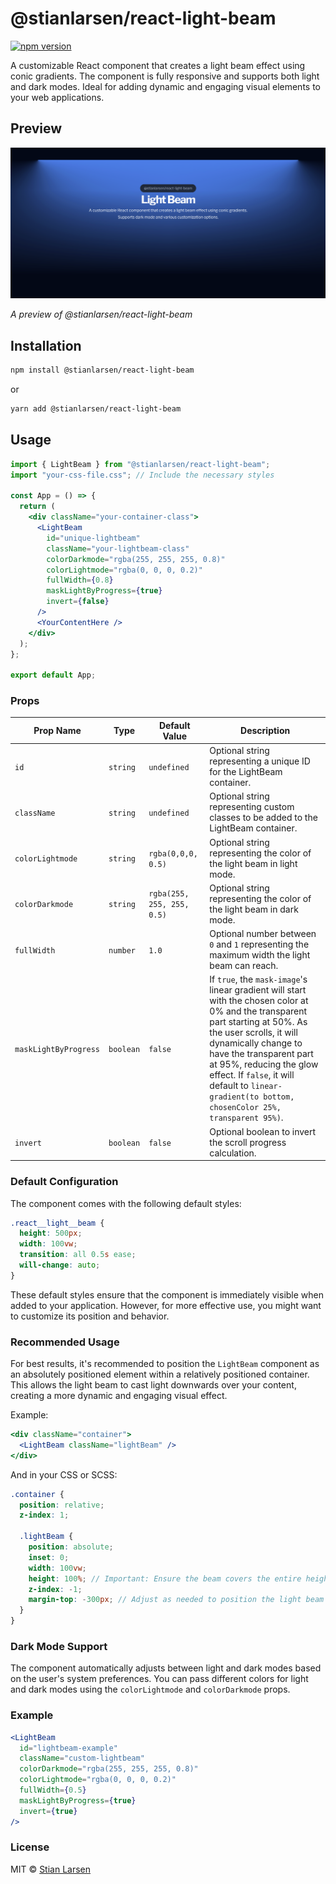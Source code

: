 # @stianlarsen/react-light-beam

[![npm version](https://badge.fury.io/js/%40stianlarsen%2Freact-light-beam.svg)](https://badge.fury.io/js/%40stianlarsen%2Freact-light-beam)

A customizable React component that creates a light beam effect using conic gradients. The component is fully responsive and supports both light and dark modes. Ideal for adding dynamic and engaging visual elements to your web applications.

## Preview

![LightBeam Component](https://github.com/Stianlars1/react-light-beam/blob/5422cdc60ae7ab6b52d644d452646bec7212f76f/lightBeam.png)

_A preview of @stianlarsen/react-light-beam_

## Installation

```bash
npm install @stianlarsen/react-light-beam
```

or

```bash
yarn add @stianlarsen/react-light-beam
```

## Usage

```jsx
import { LightBeam } from "@stianlarsen/react-light-beam";
import "your-css-file.css"; // Include the necessary styles

const App = () => {
  return (
    <div className="your-container-class">
      <LightBeam
        id="unique-lightbeam"
        className="your-lightbeam-class"
        colorDarkmode="rgba(255, 255, 255, 0.8)"
        colorLightmode="rgba(0, 0, 0, 0.2)"
        fullWidth={0.8}
        maskLightByProgress={true}
        invert={false}
      />
      <YourContentHere />
    </div>
  );
};

export default App;
```

### Props

| Prop Name             | Type      | Default Value              | Description                                                                                                                                                                                                                                                                                                                                  |
| --------------------- | --------- | -------------------------- | -------------------------------------------------------------------------------------------------------------------------------------------------------------------------------------------------------------------------------------------------------------------------------------------------------------------------------------------- |
| `id`                  | `string`  | `undefined`                | Optional string representing a unique ID for the LightBeam container.                                                                                                                                                                                                                                                                        |
| `className`           | `string`  | `undefined`                | Optional string representing custom classes to be added to the LightBeam container.                                                                                                                                                                                                                                                          |
| `colorLightmode`      | `string`  | `rgba(0,0,0, 0.5)`         | Optional string representing the color of the light beam in light mode.                                                                                                                                                                                                                                                                      |
| `colorDarkmode`       | `string`  | `rgba(255, 255, 255, 0.5)` | Optional string representing the color of the light beam in dark mode.                                                                                                                                                                                                                                                                       |
| `fullWidth`           | `number`  | `1.0`                      | Optional number between `0` and `1` representing the maximum width the light beam can reach.                                                                                                                                                                                                                                                 |
| `maskLightByProgress` | `boolean` | `false`                    | If `true`, the `mask-image`'s linear gradient will start with the chosen color at 0% and the transparent part starting at 50%. As the user scrolls, it will dynamically change to have the transparent part at 95%, reducing the glow effect. If `false`, it will default to `linear-gradient(to bottom, chosenColor 25%, transparent 95%)`. |
| `invert`              | `boolean` | `false`                    | Optional boolean to invert the scroll progress calculation.                                                                                                                                                                                                                                                                                  |

### Default Configuration

The component comes with the following default styles:

```css
.react__light__beam {
  height: 500px;
  width: 100vw;
  transition: all 0.5s ease;
  will-change: auto;
}
```

These default styles ensure that the component is immediately visible when added to your application. However, for more effective use, you might want to customize its position and behavior.

### Recommended Usage

For best results, it's recommended to position the `LightBeam` component as an absolutely positioned element within a relatively positioned container. This allows the light beam to cast light downwards over your content, creating a more dynamic and engaging visual effect.

Example:

```jsx
<div className="container">
  <LightBeam className="lightBeam" />
</div>
```

And in your CSS or SCSS:

```scss
.container {
  position: relative;
  z-index: 1;

  .lightBeam {
    position: absolute;
    inset: 0;
    width: 100vw;
    height: 100%; // Important: Ensure the beam covers the entire height
    z-index: -1;
    margin-top: -300px; // Adjust as needed to position the light beam above the content
  }
}
```

### Dark Mode Support

The component automatically adjusts between light and dark modes based on the user's system preferences. You can pass different colors for light and dark modes using the `colorLightmode` and `colorDarkmode` props.

### Example

```jsx
<LightBeam
  id="lightbeam-example"
  className="custom-lightbeam"
  colorDarkmode="rgba(255, 255, 255, 0.8)"
  colorLightmode="rgba(0, 0, 0, 0.2)"
  fullWidth={0.5}
  maskLightByProgress={true}
  invert={true}
/>
```

### License

MIT © [Stian Larsen](https://github.com/stianlarsen)

